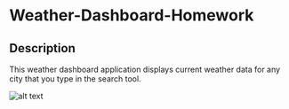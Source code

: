 # Weather-Dashboard-Homework

## Description

This weather dashboard application displays current weather data for any city that you type in the search tool. 



![alt text](../../../Pictures/Screenshots/searchtool.png)

